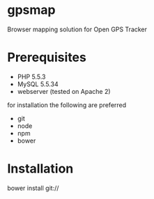 gpsmap
======

Browser mapping solution for Open GPS Tracker

# Prerequisites
- PHP 5.5.3
- MySQL 5.5.34
- webserver (tested on Apache 2)

for installation the following are preferred
- git
- node
- npm
- bower


# Installation
bower install git://